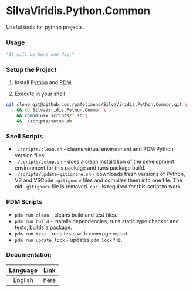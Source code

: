 # SilvaViridis.Python.Common

Useful tools for python projects.

### Usage

```python
"It will be here one day."
```

### Setup the Project

1. Install [Python](https://www.python.org/downloads/) and  [PDM](https://pdm-project.org/en/latest/#installation)

2. Execute in your shell

```sh
git clone git@github.com:ruafelianna/SilvaViridis.Python.Common.git \
    && cd SilvaViridis.Python.Common \
    && chmod u+x scripts/*.sh \
    && ./scripts/setup.sh
```

### Shell Scripts

- `./scripts/clean.sh` - cleans virtual environment and PDM Python version files.
- `./scripts/setup.sh` - does a clean installation of the development environment for this package and runs package build.
- `./scripts/update-gitignore.sh` - downloads fresh versions of Python, VS and VSCode `.gitignore` files and compiles them into one file. The old `.gitignore` file is removed. `curl` is required for this script to work.

### PDM Scripts

- `pdm run clean` - cleans build and test files.
- `pdm run build` - installs dependencies, runs static type checker and tests, builds a package.
- `pdm run test` - runs tests with coverage report.
- `pdm run update_lock` - updates `pdm.lock` file.

### Documentation

| Language | Link |
|:---:|:---:|
| English | [here](docs/en/index.md) |

